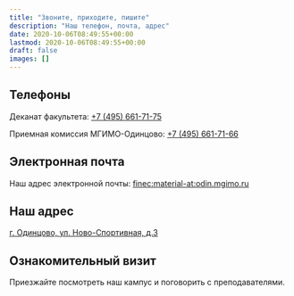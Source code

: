 ```yaml
---
title: "Звоните, приходите, пишите"
description: "Наш телефон, почта, адрес"
date: 2020-10-06T08:49:55+00:00
lastmod: 2020-10-06T08:49:55+00:00
draft: false
images: []
---
```


## Телефоны

Деканат факультета: <a href="tel:+74956617175">+7 (495) 661-71-75</a>

Приемная комиссия МГИМО-Одинцово: <a href="tel:+74956617176"> +7 (495) 661-71-66</a>

## Электронная почта

Наш адрес электронной почты: [finec:material-at:odin.mgimo.ru](mailto:finec@odin.mgimo.ru)

## Наш адрес

[г. Одинцово, ул. Ново-Cпортивная, д.3](https://yandex.ru/maps/-/CCQdZMwaPA)

## Ознакомительный визит 

Приезжайте посмотреть наш кампус и поговорить с преподавателями.